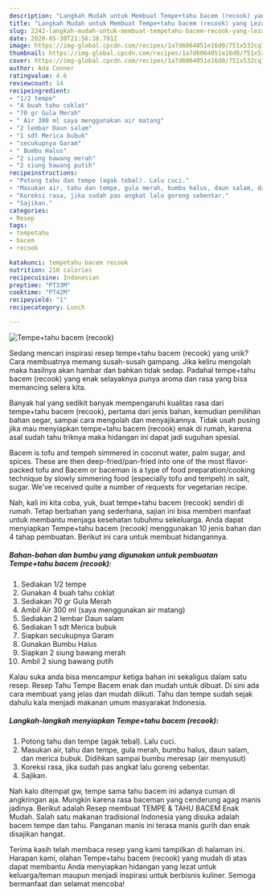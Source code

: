 ```yaml
---
description: "Langkah Mudah untuk Membuat Tempe+tahu bacem (recook) yang Lezat Sekali"
title: "Langkah Mudah untuk Membuat Tempe+tahu bacem (recook) yang Lezat Sekali"
slug: 2242-langkah-mudah-untuk-membuat-tempetahu-bacem-recook-yang-lezat-sekali
date: 2020-05-30T21:56:38.791Z
image: https://img-global.cpcdn.com/recipes/1a7d6064051e16d0/751x532cq70/tempetahu-bacem-recook-foto-resep-utama.jpg
thumbnail: https://img-global.cpcdn.com/recipes/1a7d6064051e16d0/751x532cq70/tempetahu-bacem-recook-foto-resep-utama.jpg
cover: https://img-global.cpcdn.com/recipes/1a7d6064051e16d0/751x532cq70/tempetahu-bacem-recook-foto-resep-utama.jpg
author: Ada Conner
ratingvalue: 4.6
reviewcount: 14
recipeingredient:
- "1/2 tempe"
- "4 buah tahu coklat"
- "70 gr Gula Merah"
- " Air 300 ml saya menggunakan air matang"
- "2 lembar Daun salam"
- "1 sdt Merica bubuk"
- "secukupnya Garam"
- " Bumbu Halus"
- "2 siung bawang merah"
- "2 siung bawang putih"
recipeinstructions:
- "Potong tahu dan tempe (agak tebal). Lalu cuci."
- "Masukan air, tahu dan tempe, gula merah, bumbu halus, daun salam, dan merica bubuk. Didihkan sampai bumbu meresap (air menyusut)"
- "Koreksi rasa, jika sudah pas angkat lalu goreng sebentar."
- "Sajikan."
categories:
- Resep
tags:
- tempetahu
- bacem
- recook

katakunci: tempetahu bacem recook 
nutrition: 210 calories
recipecuisine: Indonesian
preptime: "PT33M"
cooktime: "PT42M"
recipeyield: "1"
recipecategory: Lunch

---
```



![Tempe+tahu bacem (recook)](https://img-global.cpcdn.com/recipes/1a7d6064051e16d0/751x532cq70/tempetahu-bacem-recook-foto-resep-utama.jpg)

Sedang mencari inspirasi resep tempe+tahu bacem (recook) yang unik? Cara membuatnya memang susah-susah gampang. Jika keliru mengolah maka hasilnya akan hambar dan bahkan tidak sedap. Padahal tempe+tahu bacem (recook) yang enak selayaknya punya aroma dan rasa yang bisa memancing selera kita.

Banyak hal yang sedikit banyak mempengaruhi kualitas rasa dari tempe+tahu bacem (recook), pertama dari jenis bahan, kemudian pemilihan bahan segar, sampai cara mengolah dan menyajikannya. Tidak usah pusing jika mau menyiapkan tempe+tahu bacem (recook) enak di rumah, karena asal sudah tahu triknya maka hidangan ini dapat jadi suguhan spesial.

Bacem is tofu and tempeh simmered in coconut water, palm sugar, and spices. These are then deep-fried/pan-fried into one of the most flavor-packed tofu and Bacem or baceman is a type of food preparation/cooking technique by slowly simmering food (especially tofu and tempeh) in salt, sugar. We&#39;ve received quite a number of requests for vegetarian recipe.


Nah, kali ini kita coba, yuk, buat tempe+tahu bacem (recook) sendiri di rumah. Tetap berbahan yang sederhana, sajian ini bisa memberi manfaat untuk membantu menjaga kesehatan tubuhmu sekeluarga. Anda dapat menyiapkan Tempe+tahu bacem (recook) menggunakan 10 jenis bahan dan 4 tahap pembuatan. Berikut ini cara untuk membuat hidangannya.

<!--inarticleads1-->

##### Bahan-bahan dan bumbu yang digunakan untuk pembuatan Tempe+tahu bacem (recook):

1. Sediakan 1/2 tempe
1. Gunakan 4 buah tahu coklat
1. Sediakan 70 gr Gula Merah
1. Ambil  Air 300 ml (saya menggunakan air matang)
1. Sediakan 2 lembar Daun salam
1. Sediakan 1 sdt Merica bubuk
1. Siapkan secukupnya Garam
1. Gunakan  Bumbu Halus
1. Siapkan 2 siung bawang merah
1. Ambil 2 siung bawang putih


Kalau suka anda bisa mencampur ketiga bahan ini sekaligus dalam satu resep. Resep Tahu Tempe Bacem enak dan mudah untuk dibuat. Di sini ada cara membuat yang jelas dan mudah diikuti. Tahu dan tempe sudah sejak dahulu kala menjadi makanan umum masyarakat Indonesia. 

<!--inarticleads2-->

##### Langkah-langkah menyiapkan Tempe+tahu bacem (recook):

1. Potong tahu dan tempe (agak tebal). Lalu cuci.
1. Masukan air, tahu dan tempe, gula merah, bumbu halus, daun salam, dan merica bubuk. Didihkan sampai bumbu meresap (air menyusut)
1. Koreksi rasa, jika sudah pas angkat lalu goreng sebentar.
1. Sajikan.


Nah kalo ditempat gw, tempe sama tahu bacem ini adanya cuman di angkringan aja. Mungkin karena rasa baceman yang cenderung agag manis jadinya. Berikut adalah Resep membuat TEMPE &amp; TAHU BACEM Enak Mudah. Salah satu makanan tradisional Indonesia yang disuka adalah bacem tempe dan tahu. Panganan manis ini terasa manis gurih dan enak disajikan hangat. 

Terima kasih telah membaca resep yang kami tampilkan di halaman ini. Harapan kami, olahan Tempe+tahu bacem (recook) yang mudah di atas dapat membantu Anda menyiapkan hidangan yang lezat untuk keluarga/teman maupun menjadi inspirasi untuk berbisnis kuliner. Semoga bermanfaat dan selamat mencoba!
